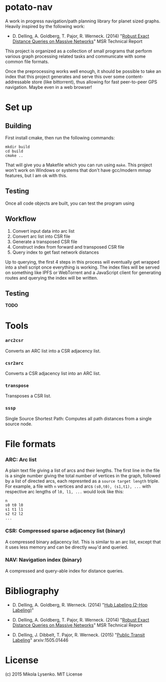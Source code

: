 potato-nav
==========
A work in progress navigation/path planning library for planet sized graphs.  Heavily inspired by the following work:

* D. Delling, A. Goldberg, T. Pajor, R. Werneck. (2014) "[Robust Exact Distance Queries on Massive Networks](http://research-srv.microsoft.com/pubs/208867/complexTR-rev2.pdf)" MSR Technical Report

This project is organized as a collection of small programs that perform various graph processing related tasks and communicate with some common file formats.

Once the preprocessing works well enough, it should be possible to take an index that this project generates and serve this over some content-addressable store (like bittorrent), thus allowing for fast peer-to-peer GPS navigation.  Maybe even in a web browser!

# Set up

## Building

First install cmake, then run the following commands:

```
mkdir build
cd build
cmake ..
```

That will give you a Makefile which you can run using `make`. This project won't work on Windows or systems that don't have gcc/modern mmap features, but I am ok with this.

## Testing

Once all code objects are built, you can test the program using

## Workflow

1. Convert input data into arc list
1. Convert arc list into CSR file
1. Generate a transposed CSR file
1. Construct index from forward and transposed CSR file
1. Query index to get fast network distances

Up to querying, the first 4 steps in this process will eventually get wrapped into a shell script once everything is working.  The index files will be served on something like IPFS or WebTorrent and a JavaScript client for generating routes and querying the index will be written.

## Testing

**TODO**

# Tools

### `arc2csr`
Converts an ARC list into a CSR adjacency list.

### `csr2arc`
Converts a CSR adjacency list into an ARC list.

### `transpose`
Transposes a CSR list.

### `sssp`
Single Source Shortest Path: Computes all path distances from a single source node.

# File formats

### ARC: Arc list

A plain text file giving a list of arcs and their lengths.  The first line in the file is a single number giving the total number of vertices in the graph, followed by a list of directed arcs, each represnted as a `source target length` triple.  For example, a file with `n` vertices and arcs `(s0,t0), (s1,t1), ...` with respective arc lengths of `l0, l1, ...` would look like this:

```
n
s0 t0 l0
s1 t1 l1
s2 t2 l2
...
```

### CSR: Compressed sparse adjacency list (binary)

A compressed binary adjacency list.  This is similar to an arc list, except that it uses less memory and can be directly `mmap`'d  and queried.

### NAV: Navigation index (binary)

A compressed and query-able index for distance queries.

# Bibliography

* D. Delling, A. Goldberg, R. Werneck. (2014) "[Hub Labeling (2-Hop Labeling)]( http://www.cs.princeton.edu/~rwerneck/papers/DGW14-hl-encyclopedia.pdf)"

* D. Delling, A. Goldberg, T. Pajor, R. Werneck. (2014) "[Robust Exact Distance Queries on Massive Networks](http://research-srv.microsoft.com/pubs/208867/complexTR-rev2.pdf)" MSR Technical Report

* D. Delling, J. Dibbelt, T. Pajor, R. Werneck. (2015) "[Public Transit Labeling](http://arxiv.org/pdf/1505.01446.pdf)" arxiv:1505.01446

# License
(c) 2015 Mikola Lysenko. MIT License
